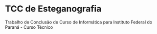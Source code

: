 # TCC de Esteganografia
Trabalho de Conclusão de Curso de Informática para Instituto Federal do Paraná - Curso Técnico

